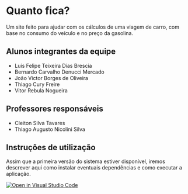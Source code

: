 # Quanto fica?
Um site feito para ajudar com os cálculos de uma viagem de carro, com base no consumo do veículo e no preço da gasolina. 

## Alunos integrantes da equipe

* Luís Felipe Teixeira Dias Brescia
* Bernardo Carvalho Denucci Mercado
* João Victor Borges de Oliveira
* Thiago Cury Freire
* Vitor Rebula Nogueira

## Professores responsáveis

* Cleiton Silva Tavares
* Thiago Augusto Nicolini Silva

## Instruções de utilização
Assim que a primeira versão do sistema estiver disponível, iremos descrever aqui como instalar eventuais dependências e como executar a aplicação.

[![Open in Visual Studio Code](https://classroom.github.com/assets/open-in-vscode-c66648af7eb3fe8bc4f294546bfd86ef473780cde1dea487d3c4ff354943c9ae.svg)](https://classroom.github.com/online_ide?assignment_repo_id=10649877&assignment_repo_type=AssignmentRepo)
